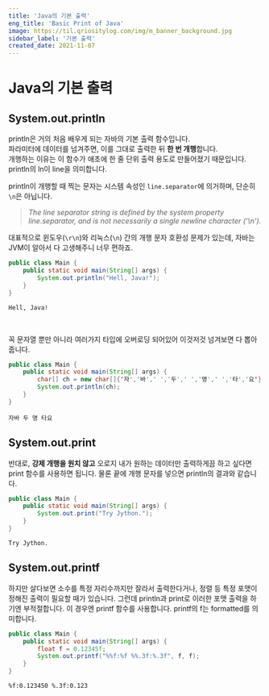 ```yaml
---
title: 'Java의 기본 출력'
eng_title: 'Basic Print of Java'
image: https://til.qriositylog.com/img/m_banner_background.jpg
sidebar_label: '기본 출력'
created_date: 2021-11-07
---
```


# Java의 기본 출력

## System.out.println
println은 거의 처음 배우게 되는 자바의 기본 출력 함수입니다.<br />
파라미터에 데이터를 넘겨주면, 이를 그대로 출력한 뒤 **한 번 개행**합니다.<br />
개행하는 이유는 이 함수가 애초에 한 줄 단위 출력 용도로 만들어졌기 때문입니다. println의 ln이 line을 의미합니다.

println이 개행할 때 찍는 문자는 시스템 속성인 `line.separator`에 의거하며, 단순히 `\n`은 아닙니다.

> *The line separator string is defined by the system property line.separator, and is not necessarily a single newline character ('\n').*

대표적으로 윈도우(`\r\n`)와 리눅스(`\n`) 간의 개행 문자 호환성 문제가 있는데, 자바는 JVM이 알아서 다 고생해주니 너무 편하죠.

```java
public class Main {
	public static void main(String[] args) {
        System.out.println("Hell, Java!");
    }
}
```
```text title=결과
Hell, Java!

```
<br />

꼭 문자열 뿐만 아니라 여러가지 타입에 오버로딩 되어있어 이것저것 넘겨보면 다 뽑아줍니다.

```java
public class Main {
	public static void main(String[] args) {
		char[] ch = new char[]{'자','바',' ','두',' ','명',' ','타','요'};
		System.out.println(ch);
	}
}
```
```text title=결과
자바 두 명 타요

```

## System.out.print
반대로, **강제 개행을 원치 않고** 오로지 내가 원하는 데이터만 출력하게끔 하고 싶다면 print 함수를 사용하면 됩니다. 물론 끝에 개행 문자를 넣으면 println의 결과와 같습니다.

```java
public class Main {
	public static void main(String[] args) {
        System.out.print("Try Jython.");
    }
}
```
```text title="결과"
Try Jython.
```

## System.out.printf
하지만 살다보면 소수를 특정 자리수까지만 잘라서 출력한다거나, 정렬 등 특정 포맷이 정해진 출력이 필요할 때가 있습니다. 그런데 println과 print로 이러한 포맷 출력을 하기엔 부적절합니다. 이 경우엔 printf 함수를 사용합니다. printf의 f는 formatted를 의미합니다.

```java
public class Main {
	public static void main(String[] args) {
		float f = 0.12345f;
		System.out.printf("%%f:%f %%.3f:%.3f", f, f);
	}
}
```
```text title="결과"
%f:0.123450 %.3f:0.123
```